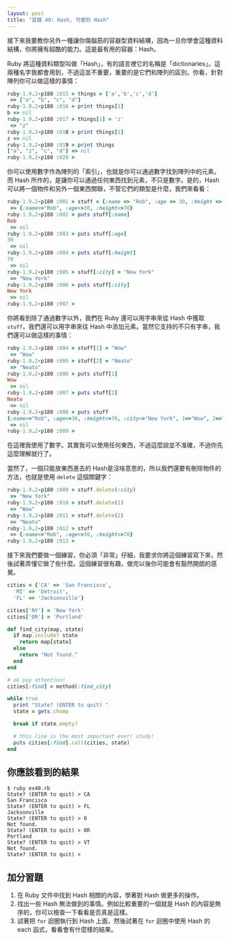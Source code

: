 ```yaml
---
layout: post
title: "習題 40: Hash, 可愛的 Hash"
---
```

接下來我要教你另外一種讓你傷腦筋的容器型資料結構，因為一旦你學會這種資料結構，你將擁有超酷的能力。這是最有用的容器：Hash。

Ruby 將這種資料類型叫做「Hash」，有的語言裡它的名稱是「dictionaries」。這兩種名字我都會用到，不過這並不重要，重要的是它們和陣列的區別。你看，針對陣列你可以做這樣的事情：

```ruby
ruby-1.9.2-p180 :015 > things = ['a','b','c','d']
 => ["a", "b", "c", "d"] 
ruby-1.9.2-p180 :016 > print things[1]
b => nil 
ruby-1.9.2-p180 :017 > things[1] = 'z'
 => "z" 
ruby-1.9.2-p180 :018 > print things[1]
z => nil 
ruby-1.9.2-p180 :019 > print things
["a", "z", "c", "d"] => nil 
ruby-1.9.2-p180 :020 >
```
你可以使用數字作為陣列的「索引」，也就是你可以通過數字找到陣列中的元素。而 Hash 所作的，是讓你可以通過任何東西找到元素，不只是數字。是的，Hash 可以將一個物件和另外一個東西關聯，不管它們的類型是什麼，我們來看看：

```ruby
ruby-1.9.2-p180 :001 > stuff = {:name => "Rob", :age => 30, :height => 5*12+10}
 => {:name=>"Rob", :age=>30, :height=>70} 
ruby-1.9.2-p180 :002 > puts stuff[:name]
Rob
 => nil 
ruby-1.9.2-p180 :003 > puts stuff[:age]
30
 => nil 
ruby-1.9.2-p180 :004 > puts stuff[:height]
70
 => nil 
ruby-1.9.2-p180 :005 > stuff[:city] = "New York"
 => "New York" 
ruby-1.9.2-p180 :006 > puts stuff[:city]
New York
 => nil 
ruby-1.9.2-p180 :007 > 
```

你將看到除了通過數字以外，我們在 Ruby 還可以用字串來從 Hash 中獲取 `stuff`，我們還可以用字串來往 Hash 中添加元素。當然它支持的不只有字串，我們還可以做這樣的事情：

```ruby
ruby-1.9.2-p180 :004 > stuff[1] = "Wow"
 => "Wow" 
ruby-1.9.2-p180 :005 > stuff[2] = "Neato"
 => "Neato" 
ruby-1.9.2-p180 :006 > puts stuff[1]
Wow
 => nil 
ruby-1.9.2-p180 :007 > puts stuff[2]
Neato
 => nil 
ruby-1.9.2-p180 :008 > puts stuff
{:name=>"Rob", :age=>30, :height=>70, :city=>"New York", 1=>"Wow", 2=>"Neato"}
 => nil 
ruby-1.9.2-p180 :009 >
```
在這裡我使用了數字。其實我可以使用任何東西，不過這麼說並不准確，不過你先這麼理解就行了。

當然了，一個只能放東西進去的 Hash是沒啥意思的，所以我們還要有刪除物件的方法，也就是使用 `delete` 這個關鍵字：

```ruby
ruby-1.9.2-p180 :009 > stuff.delete(:city)
 => "New York" 
ruby-1.9.2-p180 :010 > stuff.delete(1)
 => "Wow" 
ruby-1.9.2-p180 :011 > stuff.delete(2)
 => "Neato" 
ruby-1.9.2-p180 :012 > stuff
 => {:name=>"Rob", :age=>30, :height=>70} 
ruby-1.9.2-p180 :013 > 
```
接下來我們要做一個練習，你必須「非常」仔細，我要求你將這個練習寫下來，然後試著弄懂它做了些什麼。這個練習很有趣，做完以後你可能會有豁然開朗的感覺。

```ruby
cities = {'CA' => 'San Francisco', 
  'MI' => 'Detroit',
  'FL' => 'Jacksonville'}

cities['NY'] = 'New York'
cities['OR'] = 'Portland'

def find_city(map, state)
  if map.include? state
    return map[state]
  else
    return "Not found."
  end
end

# ok pay attention!
cities[:find] = method(:find_city)

while true
  print "State? (ENTER to quit) "
  state = gets.chomp

  break if state.empty?

  # this line is the most important ever! study!
  puts cities[:find].call(cities, state)
end
```

## 你應該看到的結果

    $ ruby ex40.rb 
    State? (ENTER to quit) > CA
    San Francisco
    State? (ENTER to quit) > FL
    Jacksonville
    State? (ENTER to quit) > O
    Not found.
    State? (ENTER to quit) > OR
    Portland
    State? (ENTER to quit) > VT
    Not found.
    State? (ENTER to quit) >

## 加分習題

1. 在 Ruby 文件中找到 Hash 相關的內容，學著對 Hash 做更多的操作。
2. 找出一些 Hash 無法做到的事情。例如比較重要的一個就是 Hash 的內容是無序的，你可以檢查一下看看是否真是這樣。
3. 試著把 `for` 迴圈執行到 Hash 上面，然後試著在 `for` 迴圈中使用 Hash 的 each 函式，看看會有什麼樣的結果。